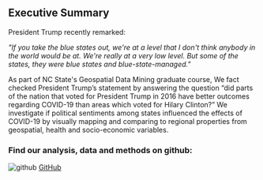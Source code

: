 ## Executive Summary
President Trump recently remarked:

 *"If you take the blue states out, we're at a level that I don't think anybody in the world would be at. We're really at a very low level. But some of the states, they were blue states and blue-state-managed."*
 

As part of NC State's Geospatial Data Mining graduate course, We fact checked President Trump’s statement by answering the question “did parts of the nation that voted for President Trump in 2016 have better outcomes regarding COVID-19 than areas which voted for Hilary Clinton?”  We investigate if political sentiments among states influenced the effects of COVID-19 by visually mapping and comparing to regional properties from geospatial, health and socio-economic variables.



### Find our analysis, data and methods on github: 
![github](https://pages.github.ncsu.edu/chaedri/Data-Challenge-GIS713/images/octocat.svg) [GitHub](https://github.ncsu.edu/chaedri/Data-Challenge-GIS713)
